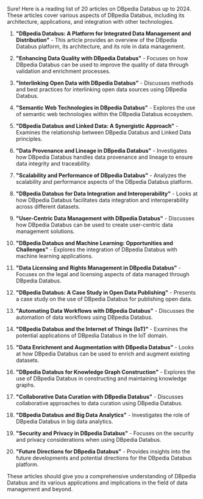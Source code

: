 Sure! Here is a reading list of 20 articles on DBpedia Databus up to 2024. These articles cover various aspects of DBpedia Databus, including its architecture, applications, and integration with other technologies.

1. **"DBpedia Databus: A Platform for Integrated Data Management and Distribution"** - This article provides an overview of the DBpedia Databus platform, its architecture, and its role in data management.

2. **"Enhancing Data Quality with DBpedia Databus"** - Focuses on how DBpedia Databus can be used to improve the quality of data through validation and enrichment processes.

3. **"Interlinking Open Data with DBpedia Databus"** - Discusses methods and best practices for interlinking open data sources using DBpedia Databus.

4. **"Semantic Web Technologies in DBpedia Databus"** - Explores the use of semantic web technologies within the DBpedia Databus ecosystem.

5. **"DBpedia Databus and Linked Data: A Synergistic Approach"** - Examines the relationship between DBpedia Databus and Linked Data principles.

6. **"Data Provenance and Lineage in DBpedia Databus"** - Investigates how DBpedia Databus handles data provenance and lineage to ensure data integrity and traceability.

7. **"Scalability and Performance of DBpedia Databus"** - Analyzes the scalability and performance aspects of the DBpedia Databus platform.

8. **"DBpedia Databus for Data Integration and Interoperability"** - Looks at how DBpedia Databus facilitates data integration and interoperability across different datasets.

9. **"User-Centric Data Management with DBpedia Databus"** - Discusses how DBpedia Databus can be used to create user-centric data management solutions.

10. **"DBpedia Databus and Machine Learning: Opportunities and Challenges"** - Explores the integration of DBpedia Databus with machine learning applications.

11. **"Data Licensing and Rights Management in DBpedia Databus"** - Focuses on the legal and licensing aspects of data managed through DBpedia Databus.

12. **"DBpedia Databus: A Case Study in Open Data Publishing"** - Presents a case study on the use of DBpedia Databus for publishing open data.

13. **"Automating Data Workflows with DBpedia Databus"** - Discusses the automation of data workflows using DBpedia Databus.

14. **"DBpedia Databus and the Internet of Things (IoT)"** - Examines the potential applications of DBpedia Databus in the IoT domain.

15. **"Data Enrichment and Augmentation with DBpedia Databus"** - Looks at how DBpedia Databus can be used to enrich and augment existing datasets.

16. **"DBpedia Databus for Knowledge Graph Construction"** - Explores the use of DBpedia Databus in constructing and maintaining knowledge graphs.

17. **"Collaborative Data Curation with DBpedia Databus"** - Discusses collaborative approaches to data curation using DBpedia Databus.

18. **"DBpedia Databus and Big Data Analytics"** - Investigates the role of DBpedia Databus in big data analytics.

19. **"Security and Privacy in DBpedia Databus"** - Focuses on the security and privacy considerations when using DBpedia Databus.

20. **"Future Directions for DBpedia Databus"** - Provides insights into the future developments and potential directions for the DBpedia Databus platform.

These articles should give you a comprehensive understanding of DBpedia Databus and its various applications and implications in the field of data management and beyond.